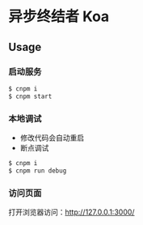 # 异步终结者 Koa

## Usage

### 启动服务

```bash
$ cnpm i
$ cnpm start
```

### 本地调试

- 修改代码会自动重启
- 断点调试

```bash
$ cnpm i
$ cnpm run debug
```

### 访问页面

打开浏览器访问：http://127.0.0.1:3000/